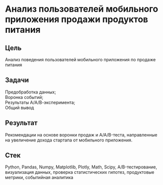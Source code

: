 # Анализ пользователей мобильного приложения продажи продуктов питания
## Цель
Анализ поведения пользователей мобильного приложения по продаже питания
## Задачи
Предобработка данных;</br>
Воронка событий;</br>
Результаты А/А/В-эксперимента;</br>
Общий вывод
## Результат
Рекомендации на основе воронки продаж и A/A/B-теста, направленные на увеличение дохода стартапа от мобильного приложения.
## Стек
Python, Pandas, Numpy, Matplotlib, Plotly, Math, Scipy, A/B-тестирование, визуализация данных, проверка статистических гипотез, продуктовые метрики, событийная аналитика
